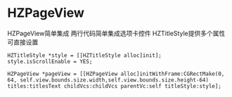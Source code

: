 # HZPageView
HZPageView简单集成
两行代码简单集成选项卡控件
HZTitleStyle提供多个属性可直接设置

    HZTitleStyle *style = [[HZTitleStyle alloc]init];
    style.isScrollEnable = YES;
 
    HZPageView *pageView = [[HZPageView alloc]initWithFrame:CGRectMake(0, 64, self.view.bounds.size.width,self.view.bounds.size.height-64) titles:titlesText childVcs:childVcs parentVc:self titleStyle:style];
